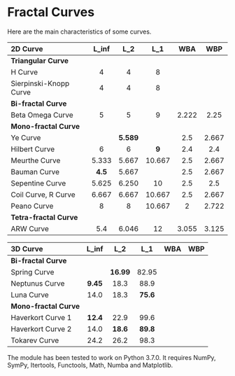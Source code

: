 # Fractal Curves

Here are the main characteristics of some curves.

|2D Curve               |  L_inf  |   L_2   |   L_1   |   WBA  |   WBP  |
|:---                   |  :---:  |  :---:  |  :---:  |  :---: |  :---: |
|**Triangular Curve**   |                                               |
|H Curve                |    4    |    4    |    8    |        |        |
|Sierpinski-Knopp Curve |    4    |    4    |    8    |        |        |
|**Bi-fractal Curve**   |         |         |         |        |        |
|Beta Omega Curve       |    5    |    5    |    9    |  2.222 |  2.25  |
|**Mono-fractal Curve** |                                               |
|Ye Curve               |         |**5.589**|         |  2.5   |  2.667 |
|Hilbert Curve          |    6    |    6    |  **9**  |  2.4   |  2.4   |
|Meurthe Curve          |  5.333  |  5.667  | 10.667  |  2.5   |  2.667 |
|Bauman Curve           | **4.5** |  5.667  |         |  2.5   |  2.667 |
|Sepentine Curve        |  5.625  |  6.250  |   10    |  2.5   |  2.5   |
|Coil Curve, R Curve    |  6.667  |  6.667  | 10.667  |  2.5   |  2.667 |
|Peano Curve            |    8    |    8    | 10.667  |   2    |  2.722 |
|**Tetra-fractal Curve**|                                               |
|ARW Curve              |   5.4   |  6.046  |   12    | 3.055  | 3.125  |

|3D Curve               |  L_inf  |   L_2   |   L_1   |   WBA  |   WBP  |
|:---                   |  :---:  |  :---:  |  :---:  |  :---: |  :---: |
|**Bi-fractal Curve**   |                                               |
|Spring Curve           |         |**16.99**|  82.95  |        |        |
|Neptunus Curve         |**9.45** |  18.3   |  88.9   |        |        |
|Luna Curve             |  14.0   |  18.3   |**75.6** |        |        |
|**Mono-fractal Curve**                                                 |
|Haverkort Curve 1      |**12.4** |  22.9   |  99.6   |        |        |
|Haverkort Curve 2      |  14.0   |**18.6** |**89.8** |        |        |
|Tokarev Curve          |  24.2   |  26.2   |  98.3   |        |        |

The module has been tested to work on Python 3.7.0. It requires NumPy, SymPy, Itertools, Functools, Math, Numba and Matplotlib.
